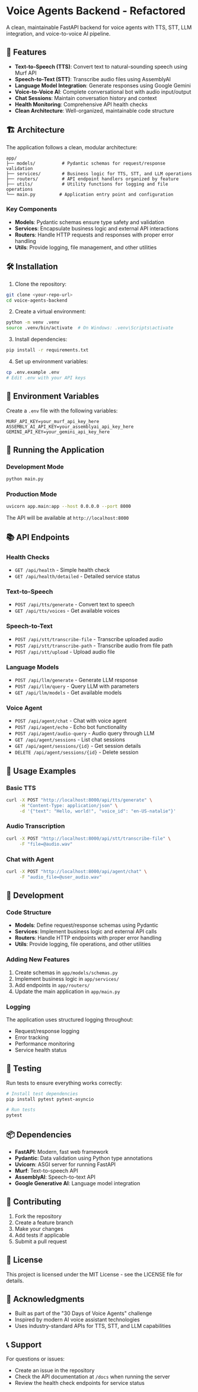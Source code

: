 # Voice Agents Backend - Refactored

A clean, maintainable FastAPI backend for voice agents with TTS, STT, LLM integration, and voice-to-voice AI pipeline.

## 🚀 Features

- **Text-to-Speech (TTS)**: Convert text to natural-sounding speech using Murf API
- **Speech-to-Text (STT)**: Transcribe audio files using AssemblyAI
- **Language Model Integration**: Generate responses using Google Gemini
- **Voice-to-Voice AI**: Complete conversational bot with audio input/output
- **Chat Sessions**: Maintain conversation history and context
- **Health Monitoring**: Comprehensive API health checks
- **Clean Architecture**: Well-organized, maintainable code structure

## 🏗️ Architecture

The application follows a clean, modular architecture:

```
app/
├── models/          # Pydantic schemas for request/response validation
├── services/        # Business logic for TTS, STT, and LLM operations
├── routers/         # API endpoint handlers organized by feature
├── utils/           # Utility functions for logging and file operations
└── main.py         # Application entry point and configuration
```

### Key Components

- **Models**: Pydantic schemas ensure type safety and validation
- **Services**: Encapsulate business logic and external API interactions
- **Routers**: Handle HTTP requests and responses with proper error handling
- **Utils**: Provide logging, file management, and other utilities

## 🛠️ Installation

1. Clone the repository:
```bash
git clone <your-repo-url>
cd voice-agents-backend
```

2. Create a virtual environment:
```bash
python -m venv .venv
source .venv/bin/activate  # On Windows: .venv\Scripts\activate
```

3. Install dependencies:
```bash
pip install -r requirements.txt
```

4. Set up environment variables:
```bash
cp .env.example .env
# Edit .env with your API keys
```

## 🔑 Environment Variables

Create a `.env` file with the following variables:

```env
MURF_API_KEY=your_murf_api_key_here
ASSEMBLY_AI_API_KEY=your_assemblyai_api_key_here
GEMINI_API_KEY=your_gemini_api_key_here
```

## 🚀 Running the Application

### Development Mode
```bash
python main.py
```

### Production Mode
```bash
uvicorn app.main:app --host 0.0.0.0 --port 8000
```

The API will be available at `http://localhost:8000`

## 📚 API Endpoints

### Health Checks
- `GET /api/health` - Simple health check
- `GET /api/health/detailed` - Detailed service status

### Text-to-Speech
- `POST /api/tts/generate` - Convert text to speech
- `GET /api/tts/voices` - Get available voices

### Speech-to-Text
- `POST /api/stt/transcribe-file` - Transcribe uploaded audio
- `POST /api/stt/transcribe-path` - Transcribe audio from file path
- `POST /api/stt/upload` - Upload audio file

### Language Models
- `POST /api/llm/generate` - Generate LLM response
- `POST /api/llm/query` - Query LLM with parameters
- `GET /api/llm/models` - Get available models

### Voice Agent
- `POST /api/agent/chat` - Chat with voice agent
- `POST /api/agent/echo` - Echo bot functionality
- `POST /api/agent/audio-query` - Audio query through LLM
- `GET /api/agent/sessions` - List chat sessions
- `GET /api/agent/sessions/{id}` - Get session details
- `DELETE /api/agent/sessions/{id}` - Delete session

## 🎯 Usage Examples

### Basic TTS
```bash
curl -X POST "http://localhost:8000/api/tts/generate" \
     -H "Content-Type: application/json" \
     -d '{"text": "Hello, world!", "voice_id": "en-US-natalie"}'
```

### Audio Transcription
```bash
curl -X POST "http://localhost:8000/api/stt/transcribe-file" \
     -F "file=@audio.wav"
```

### Chat with Agent
```bash
curl -X POST "http://localhost:8000/api/agent/chat" \
     -F "audio_file=@user_audio.wav"
```

## 🔧 Development

### Code Structure
- **Models**: Define request/response schemas using Pydantic
- **Services**: Implement business logic and external API calls
- **Routers**: Handle HTTP endpoints with proper error handling
- **Utils**: Provide logging, file operations, and other utilities

### Adding New Features
1. Create schemas in `app/models/schemas.py`
2. Implement business logic in `app/services/`
3. Add endpoints in `app/routers/`
4. Update the main application in `app/main.py`

### Logging
The application uses structured logging throughout:
- Request/response logging
- Error tracking
- Performance monitoring
- Service health status

## 🧪 Testing

Run tests to ensure everything works correctly:

```bash
# Install test dependencies
pip install pytest pytest-asyncio

# Run tests
pytest
```

## 📦 Dependencies

- **FastAPI**: Modern, fast web framework
- **Pydantic**: Data validation using Python type annotations
- **Uvicorn**: ASGI server for running FastAPI
- **Murf**: Text-to-speech API
- **AssemblyAI**: Speech-to-text API
- **Google Generative AI**: Language model integration

## 🤝 Contributing

1. Fork the repository
2. Create a feature branch
3. Make your changes
4. Add tests if applicable
5. Submit a pull request

## 📄 License

This project is licensed under the MIT License - see the LICENSE file for details.

## 🙏 Acknowledgments

- Built as part of the "30 Days of Voice Agents" challenge
- Inspired by modern AI voice assistant technologies
- Uses industry-standard APIs for TTS, STT, and LLM capabilities

## 📞 Support

For questions or issues:
- Create an issue in the repository
- Check the API documentation at `/docs` when running the server
- Review the health check endpoints for service status
